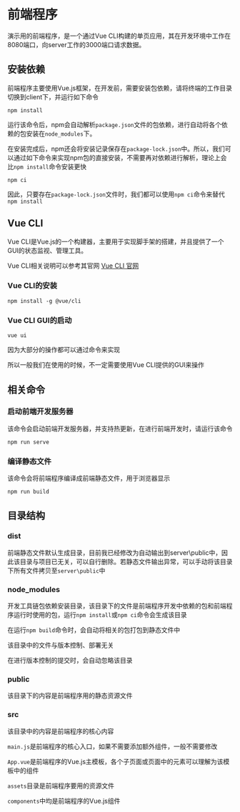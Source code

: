 # 前端程序

演示用的前端程序，是一个通过Vue CLI构建的单页应用，其在开发环境中工作在8080端口，向server工作的3000端口请求数据。

## 安装依赖

前端程序主要使用Vue.js框架，在开发前，需要安装包依赖，请将终端的工作目录切换到client下，并运行如下命令

```
npm install
```

运行该命令后，npm会自动解析`package.json`文件的包依赖，进行自动将各个依赖的包安装在`node_modules`下。

在安装完成后，npm还会将安装记录保存在`package-lock.json`中。所以，我们可以通过如下命令来实现npm包的直接安装，不需要再对依赖进行解析，理论上会比`npm install`命令安装更快

```
npm ci
```

因此，只要存在`package-lock.json`文件时，我们都可以使用`npm ci`命令来替代`npm install`

## Vue CLI

Vue CLI是Vue.js的一个构建器，主要用于实现脚手架的搭建，并且提供了一个GUI的状态监视、管理工具。

Vue CLI相关说明可以参考其官网
[Vue CLI 官网](https://cli.vuejs.org/zh/)

### Vue CLI的安装

```
npm install -g @vue/cli
```

### Vue CLI GUI的启动

```
vue ui
```

因为大部分的操作都可以通过命令来实现

所以一般我们在使用的时候，不一定需要使用Vue CLI提供的GUI来操作

## 相关命令

### 启动前端开发服务器

该命令会启动前端开发服务器，并支持热更新，在进行前端开发时，请运行该命令

```
npm run serve
```

### 编译静态文件

该命令会将前端程序编译成前端静态文件，用于浏览器显示

```
npm run build
```

## 目录结构

### dist

前端静态文件默认生成目录，目前我已经修改为自动输出到server\public中，因此该目录与项目已无关，可以自行删除。若静态文件输出异常，可以手动将该目录下所有文件拷贝至`server\public`中

### node_modules

开发工具链包依赖安装目录，该目录下的文件是前端程序开发中依赖的包和前端程序运行时使用的包，运行`npm install`或`npm ci`命令会生成该目录

在运行`npm build`命令时，会自动将相关的包打包到静态文件中

该目录中的文件与版本控制、部署无关

在进行版本控制的提交时，会自动忽略该目录

### public

该目录下的内容是前端程序用的静态资源文件

### src

该目录中的内容是前端程序的核心内容

`main.js`是前端程序的核心入口，如果不需要添加额外组件，一般不需要修改

`App.vue`是前端程序的Vue.js主模板，各个子页面或页面中的元素可以理解为该模板中的组件

`assets`目录是前端程序要用的资源文件

`components`中均是前端程序的Vue.js组件